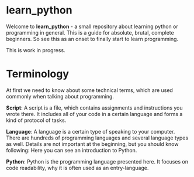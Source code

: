 learn_python
============
Welcome to **learn_python** - a small repository about learning python or programming in general. This is a guide for absolute, brutal, complete beginners. So see this as an onset to finally start to learn programming.  

This is work in progress.  

# Terminology
At first we need to know about some technical terms, which are used commonly when talking about programming.  

**Script**: A script is a file, which contains assignments and instructions you wrote there. It includes all of your code in a certain language and forms a kind of protocol of tasks.  

**Language**: A language is a certain type of speaking to your computer. There are hundreds of programming languages and several language types as well. Details are not important at the beginning, but you should know following: Here you can see an introduction to Python.  

**Python**: Python is the programming language presented here. It focuses on code readability, why it is often used as an entry-language.